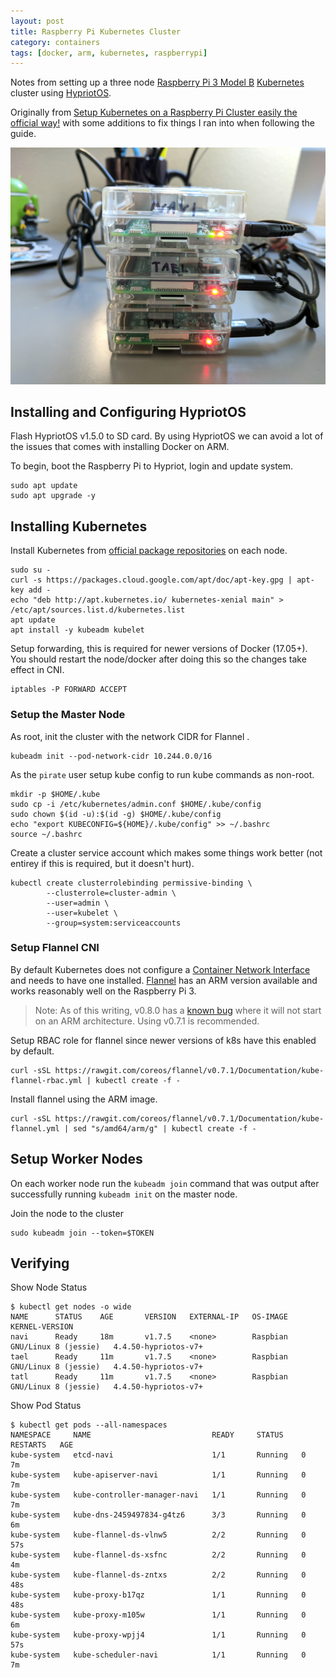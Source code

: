 ```yaml
---
layout: post
title: Raspberry Pi Kubernetes Cluster
category: containers
tags: [docker, arm, kubernetes, raspberrypi]
---
```


Notes from setting up a three node [Raspberry Pi 3 Model B](https://www.raspberrypi.org/products/raspberry-pi-3-model-b/) [Kubernetes](https://kubernetes.io) cluster using [HypriotOS](https://github.com/hypriot/image-builder-rpi/releases).

Originally from [Setup Kubernetes on a Raspberry Pi Cluster easily the official way!](https://blog.hypriot.com/post/setup-kubernetes-raspberry-pi-cluster/) with some additions to fix things I ran into when following the guide.

![RPI Cluster](/images/posts/k8s-rpi-cluster.jpg)

## Installing and Configuring HypriotOS
Flash HypriotOS v1.5.0 to SD card. By using HypriotOS we can avoid a lot of the issues that comes with installing Docker on ARM.

To begin, boot the Raspberry Pi to Hypriot, login and update system.

```shell
sudo apt update
sudo apt upgrade -y
```

## Installing Kubernetes
Install Kubernetes from [official package repositories](https://kubernetes.io/docs/setup/independent/install-kubeadm/#installing-kubelet-and-kubeadm) on each node.

```shell
sudo su -
curl -s https://packages.cloud.google.com/apt/doc/apt-key.gpg | apt-key add -
echo "deb http://apt.kubernetes.io/ kubernetes-xenial main" > /etc/apt/sources.list.d/kubernetes.list
apt update
apt install -y kubeadm kubelet
```

Setup forwarding, this is required for newer versions of Docker (17.05+). You should restart the node/docker after doing this so the changes take effect in CNI.

```shell
iptables -P FORWARD ACCEPT
```

### Setup the Master Node
As root, init the cluster with the network CIDR for Flannel .

```shell
kubeadm init --pod-network-cidr 10.244.0.0/16
```

As the `pirate` user setup kube config to run kube commands as non-root.

```shell
mkdir -p $HOME/.kube
sudo cp -i /etc/kubernetes/admin.conf $HOME/.kube/config
sudo chown $(id -u):$(id -g) $HOME/.kube/config
echo "export KUBECONFIG=${HOME}/.kube/config" >> ~/.bashrc
source ~/.bashrc
```

Create a cluster service account which makes some things work better (not entirey if this is required, but it doesn't hurt).

```shell
kubectl create clusterrolebinding permissive-binding \
        --clusterrole=cluster-admin \
        --user=admin \
        --user=kubelet \
        --group=system:serviceaccounts
```

### Setup Flannel CNI
By default Kubernetes does not configure a [Container Network Interface](https://cncf.io/projects/) and needs to have one installed. [Flannel](https://github.com/coreos/flannel) has an ARM version available and works reasonably well on the Raspberry Pi 3.

> Note: As of this writing, v0.8.0 has a [known bug](https://github.com/coreos/flannel/issues/773) where it will not start on an ARM architecture. Using v0.7.1 is recommended.


Setup RBAC role for flannel since newer versions of k8s have this enabled by default.

```shell
curl -sSL https://rawgit.com/coreos/flannel/v0.7.1/Documentation/kube-flannel-rbac.yml | kubectl create -f -
```

Install flannel using the ARM image.

```shell
curl -sSL https://rawgit.com/coreos/flannel/v0.7.1/Documentation/kube-flannel.yml | sed "s/amd64/arm/g" | kubectl create -f -
```

## Setup Worker Nodes
On each worker node run the `kubeadm join` command that was output after successfully running `kubeadm init` on the master node.

Join the node to the cluster

```shell
sudo kubeadm join --token=$TOKEN
```

## Verifying
Show Node Status

```shell
$ kubectl get nodes -o wide
NAME      STATUS    AGE       VERSION   EXTERNAL-IP   OS-IMAGE                        KERNEL-VERSION
navi      Ready     18m       v1.7.5    <none>        Raspbian GNU/Linux 8 (jessie)   4.4.50-hypriotos-v7+
tael      Ready     11m       v1.7.5    <none>        Raspbian GNU/Linux 8 (jessie)   4.4.50-hypriotos-v7+
tatl      Ready     11m       v1.7.5    <none>        Raspbian GNU/Linux 8 (jessie)   4.4.50-hypriotos-v7+
```

Show Pod Status

```shell
$ kubectl get pods --all-namespaces
NAMESPACE     NAME                           READY     STATUS    RESTARTS   AGE
kube-system   etcd-navi                      1/1       Running   0          7m
kube-system   kube-apiserver-navi            1/1       Running   0          7m
kube-system   kube-controller-manager-navi   1/1       Running   0          7m
kube-system   kube-dns-2459497834-g4tz6      3/3       Running   0          6m
kube-system   kube-flannel-ds-vlnw5          2/2       Running   0          57s
kube-system   kube-flannel-ds-xsfnc          2/2       Running   0          4m
kube-system   kube-flannel-ds-zntxs          2/2       Running   0          48s
kube-system   kube-proxy-b17qz               1/1       Running   0          48s
kube-system   kube-proxy-m105w               1/1       Running   0          6m
kube-system   kube-proxy-wpjj4               1/1       Running   0          57s
kube-system   kube-scheduler-navi            1/1       Running   0          7m
```
